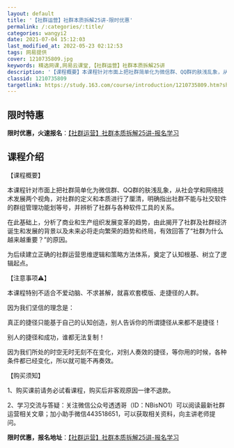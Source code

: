 ```yaml
---
layout: default
title: '【社群运营】社群本质拆解25讲-限时优惠'
permalink: /:categories/:title/
categories: wangyi2
date: 2021-07-04 15:12:03
last_modified_at: 2022-05-23 02:12:53
tags: 网易提供
cover: 1210735809.jpg
keywords: 精选网课,网易云课堂,【社群运营】社群本质拆解25讲
description: '【课程概要】本课程针对市面上把社群简单化为微信群、QQ群的肤浅乱象，从社会学和网络技术发展两个视角，对社群的定义和本质进'
classid: 1210735809
targetlink: https://study.163.com/course/introduction/1210735809.htm?share=1&shareId=1025206652&utm_campaign=share&utm_medium=iphoneShare&utm_source=&utm_u=1025206652
---
```


## 限时特惠

**限时优惠，火速报名**：[【社群运营】社群本质拆解25讲-报名学习](https://study.163.com/course/introduction/1210735809.htm?share=1&shareId=1025206652&utm_campaign=share&utm_medium=iphoneShare&utm_source=&utm_u=1025206652)

## 课程介绍

【课程概要】

本课程针对市面上把社群简单化为微信群、QQ群的肤浅乱象，从社会学和网络技术发展两个视角，对社群的定义和本质进行了厘清，明确指出社群不能与社交软件的群组管理功能划等号，并辨析了社群与各种软件工具的关系。



在此基础上，分析了商业和生产组织发展变革的趋势，由此揭开了社群及社群经济诞生和发展的背景以及未来必将走向繁荣的趋势和终局，有效回答了“社群为什么越来越重要？”的原因。



为后续建立正确的社群运营思维逻辑和策略方法体系，奠定了认知根基、树立了逻辑起点。



【注意事项⚠️】

本课程特别不适合不爱动脑、不求甚解，就喜欢套模版、走捷径的人群。

因为我们坚信的理念是：

真正的捷径只能基于自己的认知创造，别人告诉你的所谓捷径从来都不是捷径！

别人的捷径和成功，谁都无法复制！

因为我们所处的时空无时无刻不在变化，对别人奏效的捷径，等你用的时候，各种条件都已经变化，所以就可能不再奏效。



【购买须知】

1、购买课前请务必试看课程，购买后非客观原因一律不退款。

2、学习交流与答疑：关注微信公众号透透哥（ID：NBisNO1）可以阅读最新社群运营相关文章；加小助手微信443518651，可以获取相关资料，向主讲老师提问。

**限时优惠，报名地址**：[【社群运营】社群本质拆解25讲-报名学习](https://study.163.com/course/introduction/1210735809.htm?share=1&shareId=1025206652&utm_campaign=share&utm_medium=iphoneShare&utm_source=&utm_u=1025206652)

